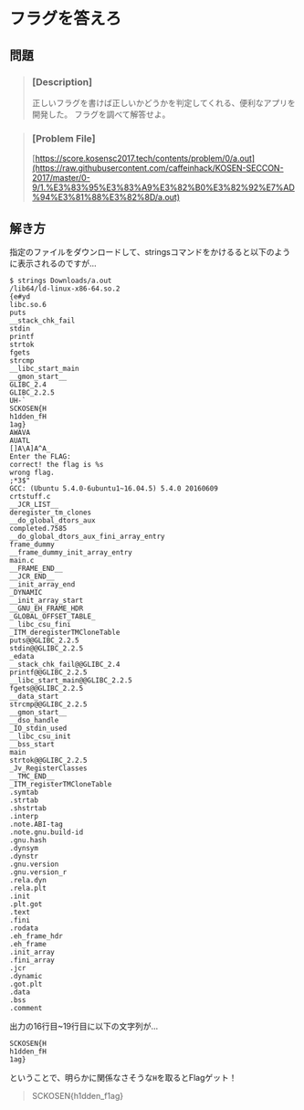 # フラグを答えろ
## 問題
> ### [Description]
> 正しいフラグを書けば正しいかどうかを判定してくれる、便利なアプリを開発した。
フラグを調べて解答せよ。  

> ### [Problem File]
>[https://score.kosensc2017.tech/contents/problem/0/a.out](https://raw.githubusercontent.com/caffeinhack/KOSEN-SECCON-2017/master/0-9/1.%E3%83%95%E3%83%A9%E3%82%B0%E3%82%92%E7%AD%94%E3%81%88%E3%82%8D/a.out)

## 解き方
指定のファイルをダウンロードして、stringsコマンドをかけるると以下のように表示されるのですが…
```
$ strings Downloads/a.out
/lib64/ld-linux-x86-64.so.2
{e#yd
libc.so.6
puts
__stack_chk_fail
stdin
printf
strtok
fgets
strcmp
__libc_start_main
__gmon_start__
GLIBC_2.4
GLIBC_2.2.5
UH-`
SCKOSEN{H
h1dden_fH
1ag}
AWAVA
AUATL
[]A\A]A^A_
Enter the FLAG:
correct! the flag is %s
wrong flag.
;*3$"
GCC: (Ubuntu 5.4.0-6ubuntu1~16.04.5) 5.4.0 20160609
crtstuff.c
__JCR_LIST__
deregister_tm_clones
__do_global_dtors_aux
completed.7585
__do_global_dtors_aux_fini_array_entry
frame_dummy
__frame_dummy_init_array_entry
main.c
__FRAME_END__
__JCR_END__
__init_array_end
_DYNAMIC
__init_array_start
__GNU_EH_FRAME_HDR
_GLOBAL_OFFSET_TABLE_
__libc_csu_fini
_ITM_deregisterTMCloneTable
puts@@GLIBC_2.2.5
stdin@@GLIBC_2.2.5
_edata
__stack_chk_fail@@GLIBC_2.4
printf@@GLIBC_2.2.5
__libc_start_main@@GLIBC_2.2.5
fgets@@GLIBC_2.2.5
__data_start
strcmp@@GLIBC_2.2.5
__gmon_start__
__dso_handle
_IO_stdin_used
__libc_csu_init
__bss_start
main
strtok@@GLIBC_2.2.5
_Jv_RegisterClasses
__TMC_END__
_ITM_registerTMCloneTable
.symtab
.strtab
.shstrtab
.interp
.note.ABI-tag
.note.gnu.build-id
.gnu.hash
.dynsym
.dynstr
.gnu.version
.gnu.version_r
.rela.dyn
.rela.plt
.init
.plt.got
.text
.fini
.rodata
.eh_frame_hdr
.eh_frame
.init_array
.fini_array
.jcr
.dynamic
.got.plt
.data
.bss
.comment
```

出力の16行目~19行目に以下の文字列が…
```
SCKOSEN{H
h1dden_fH
1ag}
```

ということで、明らかに関係なさそうな`H`を取るとFlagゲット！
> SCKOSEN{h1dden_f1ag}
